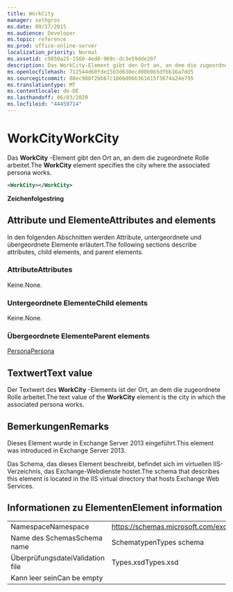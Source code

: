 ```yaml
---
title: WorkCity
manager: sethgros
ms.date: 09/17/2015
ms.audience: Developer
ms.topic: reference
ms.prod: office-online-server
localization_priority: Normal
ms.assetid: c9850a25-1560-4ed8-969c-dc3e59dde207
description: Das WorkCity-Element gibt den Ort an, an dem die zugeordnete Rolle arbeitet.
ms.openlocfilehash: 712544d60fde15b3d630ecd00b9b5dfbb16a7dd5
ms.sourcegitcommit: 88ec988f2bb67c1866d06b361615f3674a24e795
ms.translationtype: MT
ms.contentlocale: de-DE
ms.lasthandoff: 06/03/2020
ms.locfileid: "44459714"
---
```

# <a name="workcity"></a><span data-ttu-id="20025-103">WorkCity</span><span class="sxs-lookup"><span data-stu-id="20025-103">WorkCity</span></span>

<span data-ttu-id="20025-104">Das **WorkCity** -Element gibt den Ort an, an dem die zugeordnete Rolle arbeitet.</span><span class="sxs-lookup"><span data-stu-id="20025-104">The **WorkCity** element specifies the city where the associated persona works.</span></span> 
  
```XML
<WorkCity></WorkCity>
```

 <span data-ttu-id="20025-105">**Zeichenfolge**</span><span class="sxs-lookup"><span data-stu-id="20025-105">**string**</span></span>
## <a name="attributes-and-elements"></a><span data-ttu-id="20025-106">Attribute und Elemente</span><span class="sxs-lookup"><span data-stu-id="20025-106">Attributes and elements</span></span>

<span data-ttu-id="20025-107">In den folgenden Abschnitten werden Attribute, untergeordnete und übergeordnete Elemente erläutert.</span><span class="sxs-lookup"><span data-stu-id="20025-107">The following sections describe attributes, child elements, and parent elements.</span></span>
  
### <a name="attributes"></a><span data-ttu-id="20025-108">Attribute</span><span class="sxs-lookup"><span data-stu-id="20025-108">Attributes</span></span>

<span data-ttu-id="20025-109">Keine.</span><span class="sxs-lookup"><span data-stu-id="20025-109">None.</span></span>
  
### <a name="child-elements"></a><span data-ttu-id="20025-110">Untergeordnete Elemente</span><span class="sxs-lookup"><span data-stu-id="20025-110">Child elements</span></span>

<span data-ttu-id="20025-111">Keine.</span><span class="sxs-lookup"><span data-stu-id="20025-111">None.</span></span>
  
### <a name="parent-elements"></a><span data-ttu-id="20025-112">Übergeordnete Elemente</span><span class="sxs-lookup"><span data-stu-id="20025-112">Parent elements</span></span>

[<span data-ttu-id="20025-113">Persona</span><span class="sxs-lookup"><span data-stu-id="20025-113">Persona</span></span>](persona.md)
  
## <a name="text-value"></a><span data-ttu-id="20025-114">Textwert</span><span class="sxs-lookup"><span data-stu-id="20025-114">Text value</span></span>

<span data-ttu-id="20025-115">Der Textwert des **WorkCity** -Elements ist der Ort, an dem die zugeordnete Rolle arbeitet.</span><span class="sxs-lookup"><span data-stu-id="20025-115">The text value of the **WorkCity** element is the city in which the associated persona works.</span></span> 
  
## <a name="remarks"></a><span data-ttu-id="20025-116">Bemerkungen</span><span class="sxs-lookup"><span data-stu-id="20025-116">Remarks</span></span>

<span data-ttu-id="20025-117">Dieses Element wurde in Exchange Server 2013 eingeführt.</span><span class="sxs-lookup"><span data-stu-id="20025-117">This element was introduced in Exchange Server 2013.</span></span>
  
<span data-ttu-id="20025-118">Das Schema, das dieses Element beschreibt, befindet sich im virtuellen IIS-Verzeichnis, das Exchange-Webdienste hostet.</span><span class="sxs-lookup"><span data-stu-id="20025-118">The schema that describes this element is located in the IIS virtual directory that hosts Exchange Web Services.</span></span>
  
## <a name="element-information"></a><span data-ttu-id="20025-119">Informationen zu Elementen</span><span class="sxs-lookup"><span data-stu-id="20025-119">Element information</span></span>

|||
|:-----|:-----|
|<span data-ttu-id="20025-120">Namespace</span><span class="sxs-lookup"><span data-stu-id="20025-120">Namespace</span></span>  <br/> |https://schemas.microsoft.com/exchange/services/2006/types  <br/> |
|<span data-ttu-id="20025-121">Name des Schemas</span><span class="sxs-lookup"><span data-stu-id="20025-121">Schema name</span></span>  <br/> |<span data-ttu-id="20025-122">Schematypen</span><span class="sxs-lookup"><span data-stu-id="20025-122">Types schema</span></span>  <br/> |
|<span data-ttu-id="20025-123">Überprüfungsdatei</span><span class="sxs-lookup"><span data-stu-id="20025-123">Validation file</span></span>  <br/> |<span data-ttu-id="20025-124">Types.xsd</span><span class="sxs-lookup"><span data-stu-id="20025-124">Types.xsd</span></span>  <br/> |
|<span data-ttu-id="20025-125">Kann leer sein</span><span class="sxs-lookup"><span data-stu-id="20025-125">Can be empty</span></span>  <br/> ||
   

